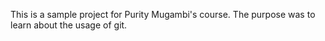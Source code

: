 This is a sample project for Purity Mugambi's course.
The purpose was to learn about the usage of git.